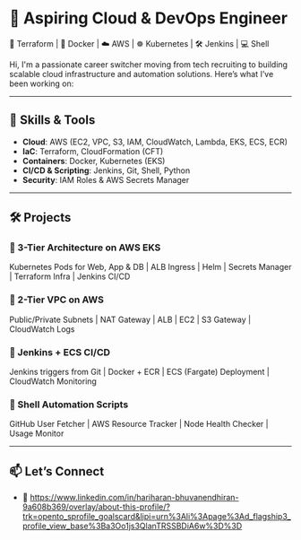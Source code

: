 # 🚀 Aspiring Cloud & DevOps Engineer  
🔧 Terraform | 🐳 Docker | ☁️ AWS | ☸️ Kubernetes | 🛠️ Jenkins  | 💻 Shell

Hi, I'm a passionate career switcher moving from tech recruiting to building scalable cloud infrastructure and automation solutions. Here’s what I’ve been working on:

---

## 🧰 Skills & Tools

- **Cloud**: AWS (EC2, VPC, S3, IAM, CloudWatch, Lambda, EKS, ECS, ECR)
- **IaC**: Terraform, CloudFormation (CFT)
- **Containers**: Docker, Kubernetes (EKS)
- **CI/CD & Scripting**: Jenkins, Git, Shell, Python
- **Security**: IAM Roles & AWS Secrets Manager

---

## 🛠️ Projects

### 📌 3-Tier Architecture on AWS EKS  
Kubernetes Pods for Web, App & DB | ALB Ingress | Helm | Secrets Manager | Terraform Infra | Jenkins CI/CD

### 📌 2-Tier VPC on AWS  
Public/Private Subnets | NAT Gateway | ALB | EC2 | S3 Gateway | CloudWatch Logs

### 📌 Jenkins + ECS CI/CD  
Jenkins triggers from Git | Docker + ECR | ECS (Fargate) Deployment | CloudWatch Monitoring

### 📌 Shell Automation Scripts  
GitHub User Fetcher | AWS Resource Tracker | Node Health Checker | Usage Monitor

---

## 📫 Let’s Connect
- 🔗 https://www.linkedin.com/in/hariharan-bhuvanendhiran-9a608b369/overlay/about-this-profile/?trk=opento_sprofile_goalscard&lipi=urn%3Ali%3Apage%3Ad_flagship3_profile_view_base%3Ba3Oo1js3QlanTRSSBDiA6w%3D%3D  

